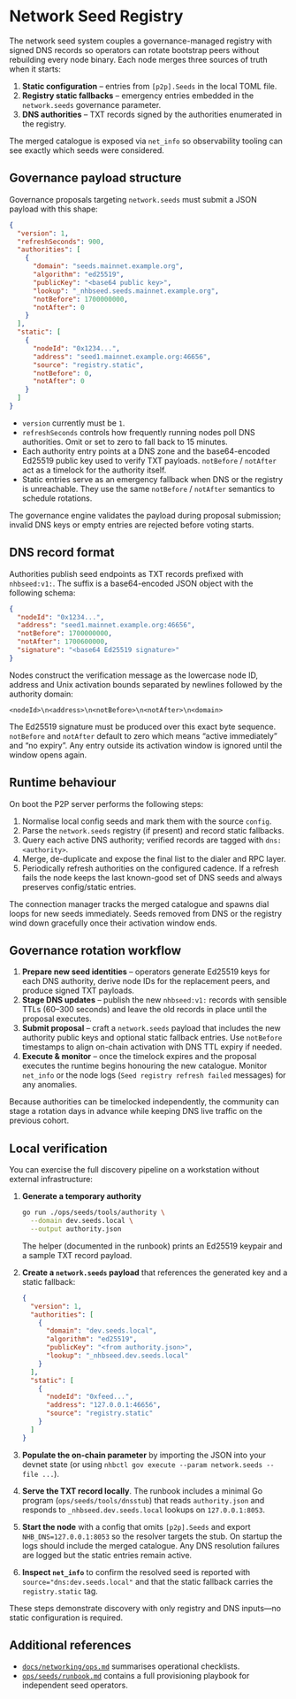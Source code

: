 # Network Seed Registry

The network seed system couples a governance-managed registry with signed DNS
records so operators can rotate bootstrap peers without rebuilding every node
binary. Each node merges three sources of truth when it starts:

1. **Static configuration** – entries from `[p2p].Seeds` in the local TOML file.
2. **Registry static fallbacks** – emergency entries embedded in the
   `network.seeds` governance parameter.
3. **DNS authorities** – TXT records signed by the authorities enumerated in the
   registry.

The merged catalogue is exposed via `net_info` so observability tooling can see
exactly which seeds were considered.

## Governance payload structure

Governance proposals targeting `network.seeds` must submit a JSON payload with
this shape:

```json
{
  "version": 1,
  "refreshSeconds": 900,
  "authorities": [
    {
      "domain": "seeds.mainnet.example.org",
      "algorithm": "ed25519",
      "publicKey": "<base64 public key>",
      "lookup": "_nhbseed.seeds.mainnet.example.org",
      "notBefore": 1700000000,
      "notAfter": 0
    }
  ],
  "static": [
    {
      "nodeId": "0x1234...",
      "address": "seed1.mainnet.example.org:46656",
      "source": "registry.static",
      "notBefore": 0,
      "notAfter": 0
    }
  ]
}
```

* `version` currently must be `1`.
* `refreshSeconds` controls how frequently running nodes poll DNS authorities.
  Omit or set to zero to fall back to 15 minutes.
* Each authority entry points at a DNS zone and the base64-encoded Ed25519
  public key used to verify TXT payloads. `notBefore` / `notAfter` act as a
  timelock for the authority itself.
* Static entries serve as an emergency fallback when DNS or the registry is
  unreachable. They use the same `notBefore` / `notAfter` semantics to schedule
  rotations.

The governance engine validates the payload during proposal submission; invalid
DNS keys or empty entries are rejected before voting starts.

## DNS record format

Authorities publish seed endpoints as TXT records prefixed with `nhbseed:v1:`.
The suffix is a base64-encoded JSON object with the following schema:

```json
{
  "nodeId": "0x1234...",
  "address": "seed1.mainnet.example.org:46656",
  "notBefore": 1700000000,
  "notAfter": 1700600000,
  "signature": "<base64 Ed25519 signature>"
}
```

Nodes construct the verification message as the lowercase node ID, address and
Unix activation bounds separated by newlines followed by the authority domain:

```
<nodeId>\n<address>\n<notBefore>\n<notAfter>\n<domain>
```

The Ed25519 signature must be produced over this exact byte sequence. `notBefore`
and `notAfter` default to zero which means “active immediately” and “no expiry”.
Any entry outside its activation window is ignored until the window opens again.

## Runtime behaviour

On boot the P2P server performs the following steps:

1. Normalise local config seeds and mark them with the source `config`.
2. Parse the `network.seeds` registry (if present) and record static fallbacks.
3. Query each active DNS authority; verified records are tagged with
   `dns:<authority>`.
4. Merge, de-duplicate and expose the final list to the dialer and RPC layer.
5. Periodically refresh authorities on the configured cadence. If a refresh
   fails the node keeps the last known-good set of DNS seeds and always preserves
   config/static entries.

The connection manager tracks the merged catalogue and spawns dial loops for new
seeds immediately. Seeds removed from DNS or the registry wind down gracefully
once their activation window ends.

## Governance rotation workflow

1. **Prepare new seed identities** – operators generate Ed25519 keys for each
   DNS authority, derive node IDs for the replacement peers, and produce signed
   TXT payloads.
2. **Stage DNS updates** – publish the new `nhbseed:v1:` records with sensible
   TTLs (60–300 seconds) and leave the old records in place until the proposal
   executes.
3. **Submit proposal** – craft a `network.seeds` payload that includes the new
   authority public keys and optional static fallback entries. Use `notBefore`
   timestamps to align on-chain activation with DNS TTL expiry if needed.
4. **Execute & monitor** – once the timelock expires and the proposal executes
   the runtime begins honouring the new catalogue. Monitor `net_info` or the
   node logs (`Seed registry refresh failed` messages) for any anomalies.

Because authorities can be timelocked independently, the community can stage a
rotation days in advance while keeping DNS live traffic on the previous cohort.

## Local verification

You can exercise the full discovery pipeline on a workstation without external
infrastructure:

1. **Generate a temporary authority**
   ```bash
   go run ./ops/seeds/tools/authority \
     --domain dev.seeds.local \
     --output authority.json
   ```
   The helper (documented in the runbook) prints an Ed25519 keypair and a sample
   TXT record payload.

2. **Create a `network.seeds` payload** that references the generated key and a
   static fallback:
   ```json
   {
     "version": 1,
     "authorities": [
       {
         "domain": "dev.seeds.local",
         "algorithm": "ed25519",
         "publicKey": "<from authority.json>",
         "lookup": "_nhbseed.dev.seeds.local"
       }
     ],
     "static": [
       {
         "nodeId": "0xfeed...",
         "address": "127.0.0.1:46656",
         "source": "registry.static"
       }
     ]
   }
   ```

3. **Populate the on-chain parameter** by importing the JSON into your devnet
   state (or using `nhbctl gov execute --param network.seeds --file ...`).

4. **Serve the TXT record locally**. The runbook includes a minimal Go program
   (`ops/seeds/tools/dnsstub`) that reads `authority.json` and responds to
   `_nhbseed.dev.seeds.local` lookups on `127.0.0.1:8053`.

5. **Start the node** with a config that omits `[p2p].Seeds` and export
   `NHB_DNS=127.0.0.1:8053` so the resolver targets the stub. On startup the
   logs should include the merged catalogue. Any DNS resolution failures are
   logged but the static entries remain active.

6. **Inspect `net_info`** to confirm the resolved seed is reported with
   `source="dns:dev.seeds.local"` and that the static fallback carries the
   `registry.static` tag.

These steps demonstrate discovery with only registry and DNS inputs—no static
configuration is required.

## Additional references

* [`docs/networking/ops.md`](./ops.md) summarises operational checklists.
* [`ops/seeds/runbook.md`](../../ops/seeds/runbook.md) contains a full
  provisioning playbook for independent seed operators.
